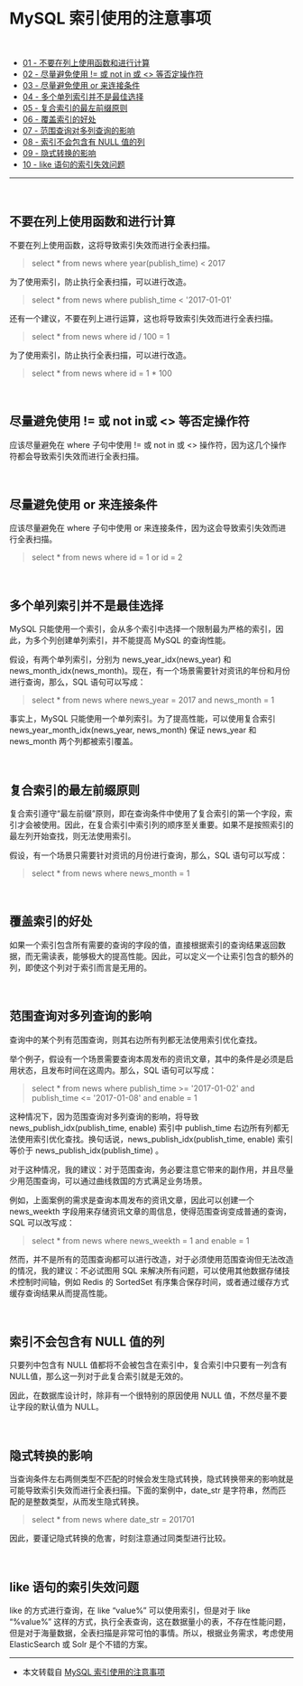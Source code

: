 # MySQL 索引使用的注意事项

<span id = "0">

<br/>

- [01 - 不要在列上使用函数和进行计算](#1)
- [02 - 尽量避免使用 != 或 not in 或 <> 等否定操作符](#2)
- [03 - 尽量避免使用 or 来连接条件](#3)
- [04 - 多个单列索引并不是最佳选择](#4)
- [05 - 复合索引的最左前缀原则](#5)
- [06 - 覆盖索引的好处](#6)
- [07 - 范围查询对多列查询的影响](#7)
- [08 - 索引不会包含有 NULL 值的列](#8)
- [09 - 隐式转换的影响](#9)
- [10 - like 语句的索引失效问题](#10)

---

<span id = "1">

<br/>

## 不要在列上使用函数和进行计算

不要在列上使用函数，这将导致索引失效而进行全表扫描。

> select * from news where year(publish_time) < 2017

为了使用索引，防止执行全表扫描，可以进行改造。

> select * from news where publish_time < '2017-01-01'

还有一个建议，不要在列上进行运算，这也将导致索引失效而进行全表扫描。

> select * from news where id / 100 = 1

为了使用索引，防止执行全表扫描，可以进行改造。

> select * from news where id = 1 * 100

<span id = "2">

<br/>

## 尽量避免使用 != 或 not in或 <> 等否定操作符

应该尽量避免在 where 子句中使用 != 或 not in 或 <> 操作符，因为这几个操作符都会导致索引失效而进行全表扫描。

<span id = "3">

<br/>

## 尽量避免使用 or 来连接条件

应该尽量避免在 where 子句中使用 or 来连接条件，因为这会导致索引失效而进行全表扫描。

> select * from news where id = 1 or id = 2

<span id = "4">

<br/>

## 多个单列索引并不是最佳选择

MySQL 只能使用一个索引，会从多个索引中选择一个限制最为严格的索引，因此，为多个列创建单列索引，并不能提高 MySQL 的查询性能。

假设，有两个单列索引，分别为 news_year_idx(news_year) 和 news_month_idx(news_month)。现在，有一个场景需要针对资讯的年份和月份进行查询，那么，SQL 语句可以写成：

> select * from news where news_year = 2017 and news_month = 1

事实上，MySQL 只能使用一个单列索引。为了提高性能，可以使用复合索引 news_year_month_idx(news_year, news_month) 保证 news_year 和 news_month 两个列都被索引覆盖。

<span id = "5">

<br/>

## 复合索引的最左前缀原则

复合索引遵守“最左前缀”原则，即在查询条件中使用了复合索引的第一个字段，索引才会被使用。因此，在复合索引中索引列的顺序至关重要。如果不是按照索引的最左列开始查找，则无法使用索引。

假设，有一个场景只需要针对资讯的月份进行查询，那么，SQL 语句可以写成：

> select * from news where news_month = 1

<span id = "6">

<br/>

## 覆盖索引的好处

如果一个索引包含所有需要的查询的字段的值，直接根据索引的查询结果返回数据，而无需读表，能够极大的提高性能。因此，可以定义一个让索引包含的额外的列，即使这个列对于索引而言是无用的。

<span id = "7">

<br/>

## 范围查询对多列查询的影响

查询中的某个列有范围查询，则其右边所有列都无法使用索引优化查找。

举个例子，假设有一个场景需要查询本周发布的资讯文章，其中的条件是必须是启用状态，且发布时间在这周内。那么，SQL 语句可以写成：

> select * from news where publish_time >= '2017-01-02' and publish_time <= '2017-01-08' and enable = 1

这种情况下，因为范围查询对多列查询的影响，将导致 news_publish_idx(publish_time, enable) 索引中 publish_time 右边所有列都无法使用索引优化查找。换句话说，news_publish_idx(publish_time, enable) 索引等价于 news_publish_idx(publish_time) 。

对于这种情况，我的建议：对于范围查询，务必要注意它带来的副作用，并且尽量少用范围查询，可以通过曲线救国的方式满足业务场景。

例如，上面案例的需求是查询本周发布的资讯文章，因此可以创建一个news_weekth 字段用来存储资讯文章的周信息，使得范围查询变成普通的查询，SQL 可以改写成：

> select * from news where news_weekth = 1 and enable = 1

然而，并不是所有的范围查询都可以进行改造，对于必须使用范围查询但无法改造的情况，我的建议：不必试图用 SQL 来解决所有问题，可以使用其他数据存储技术控制时间轴，例如 Redis 的 SortedSet 有序集合保存时间，或者通过缓存方式缓存查询结果从而提高性能。

<span id = "8">

<br/>

## 索引不会包含有 NULL 值的列

只要列中包含有 NULL 值都将不会被包含在索引中，复合索引中只要有一列含有 NULL值，那么这一列对于此复合索引就是无效的。

因此，在数据库设计时，除非有一个很特别的原因使用 NULL 值，不然尽量不要让字段的默认值为 NULL。

<span id = "9">

<br/>

## 隐式转换的影响

当查询条件左右两侧类型不匹配的时候会发生隐式转换，隐式转换带来的影响就是可能导致索引失效而进行全表扫描。下面的案例中，date_str 是字符串，然而匹配的是整数类型，从而发生隐式转换。

> select * from news where date_str = 201701

因此，要谨记隐式转换的危害，时刻注意通过同类型进行比较。

<span id = "10">

<br/>

## like 语句的索引失效问题

like 的方式进行查询，在 like “value%” 可以使用索引，但是对于 like “%value%” 这样的方式，执行全表查询，这在数据量小的表，不存在性能问题，但是对于海量数据，全表扫描是非常可怕的事情。所以，根据业务需求，考虑使用 ElasticSearch 或 Solr 是个不错的方案。

---

- 本文转载自 [MySQL 索引使用的注意事项](http://blog.720ui.com/2017/mysql_core_04_index_item/)